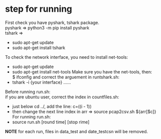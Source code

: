 # step for running

First check you have pyshark, tshark package.  
pyshark => python3 -m pip install pyshark  
tshark  =>   
*   sudo apt-get update
*   sudo apt-get install tshark

To check the network interface, you need to install net-tools:  
*   sudo apt-get update
*   sudo apt-get install net-tools
Make sure you have the net-tools, then:  
    $ ifconfig
and correct the arguement in runtshark.sh:  
*   tshark -i {your interface} ......

Before running run.sh:  
if you are ubuntu user, correct the index in countfiles.sh:  
*   just below cd ../, add the line: c=$(($i - 1))
*   then change the next line index in arr => source pcap2csv.sh ${arr[$c]}
For running run.sh:
*   source run.sh [round time] [stop rime]  

**NOTE** for each run, files in data_test and date_testcsn will be removed.  